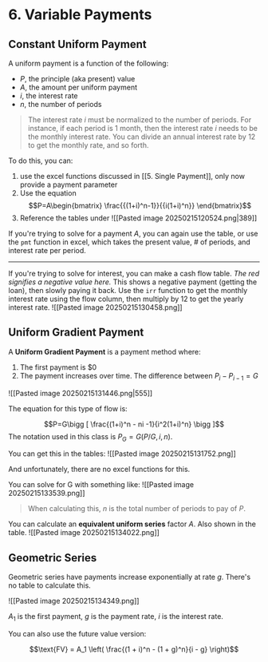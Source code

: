# 6. Variable Payments

## Constant Uniform Payment

A uniform payment is a function of the following:
- $P$, the principle (aka present) value
- $A$, the amount per uniform payment
- $i$, the interest rate
- $n$, the number of periods

> The interest rate $i$ must be normalized to the number of periods. For instance, if each period is 1 month, then the interest rate $i$ needs to be the monthly interest rate. You can divide an annual interest rate by 12 to get the monthly rate, and so forth.


To do this, you can:
1. use the excel functions discussed in [[5. Single Payment]], only now provide a payment parameter
2. Use the equation
	$$P=A\begin{bmatrix}  \frac{{(1+i)^n-1}}{{i(1+i)^n}} \end{bmatrix}$$
3. Reference the tables under
![[Pasted image 20250215120524.png|389]]


If you're trying to solve for a payment $A$, you can again use the table, or use the `pmt` function in excel, which takes the present value, # of periods, and interest rate per period.

---


If you're trying to solve for interest, you can make a cash flow table. *The red signifies a negative value here.* This shows a negative payment (getting the loan), then slowly paying it back. Use the `irr` function to get the monthly interest rate using the flow column, then multiply by 12 to get the yearly interest rate.
![[Pasted image 20250215130458.png]]




## Uniform Gradient Payment

A **Uniform Gradient Payment** is a payment method where:
1. The first payment is $0
2. The payment increases over time. The difference between $P_i-P_{i-1}=G$ 

![[Pasted image 20250215131446.png|555]]

The equation for this type of flow is:

$$P=G\bigg [ \frac{(1+i)^n - ni -1}{i^2(1+i)^n} \bigg ]$$
The notation used in this class is $P_G = G(P/G, i, n)$. 

You can get this in the tables:
![[Pasted image 20250215131752.png]]

And unfortunately, there are no excel functions for this.

You can solve for G with something like:
![[Pasted image 20250215133539.png]]

> When calculating this, $n$ is the total number of periods to pay of $P$. 



You can calculate an **equivalent uniform series** factor $A$. Also shown in the table.
![[Pasted image 20250215134022.png]]


## Geometric Series

Geometric series have payments increase exponentially at rate $g$. There's no table to calculate this.

![[Pasted image 20250215134349.png]]

$A_1$ is the first payment, $g$ is the payment rate, $i$ is the interest rate.

You can also use the future value version:

$$\text{FV} = A_1 \left( \frac{(1 + i)^n - (1 + g)^n}{i - g} \right)$$


